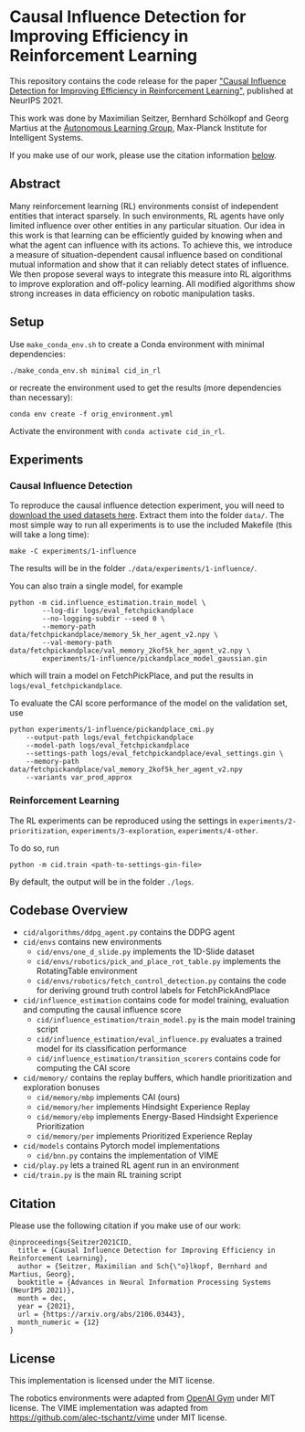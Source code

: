 # Causal Influence Detection for Improving Efficiency in Reinforcement Learning

This repository contains the code release for the paper ["Causal Influence Detection for Improving Efficiency in Reinforcement Learning"](https://arxiv.org/abs/2106.03443), published at NeurIPS 2021. 

This work was done by Maximilian Seitzer, Bernhard Schölkopf and Georg Martius at the [Autonomous Learning Group](https://al.is.tuebingen.mpg.de/), Max-Planck Institute for Intelligent Systems.

If you make use of our work, please use the citation information [below](https://github.com/martius-lab/cid-in-rl#citation).

## Abstract

Many reinforcement learning (RL) environments consist of independent entities that interact sparsely. In such environments, RL agents have only limited influence over other entities in any particular situation. Our idea in this work is that learning can be efficiently guided by knowing when and what the agent can influence with its actions. To achieve this, we introduce a measure of situation-dependent causal influence based on conditional mutual information and show that it can reliably detect states of influence. We then propose several ways to integrate this measure into RL algorithms to improve exploration and off-policy learning. All modified algorithms show strong increases in data efficiency on robotic manipulation tasks. 

## Setup

Use `make_conda_env.sh` to create a Conda environment with minimal dependencies:

```
./make_conda_env.sh minimal cid_in_rl
```

or recreate the environment used to get the results (more dependencies than necessary):

```
conda env create -f orig_environment.yml
```

Activate the environment with `conda activate cid_in_rl`.

## Experiments

### Causal Influence Detection

To reproduce the causal influence detection experiment, you will need to [download the used datasets here](https://edmond.mpdl.mpg.de/imeji/exportServlet?format=file&id=http://edmond.mpdl.mpg.de/imeji/item/zdZNHpttyCakKTuK).
Extract them into the folder `data/`. 
The most simple way to run all experiments is to use the included Makefile (this will take a long time):

```
make -C experiments/1-influence
```

The results will be in the folder `./data/experiments/1-influence/`.

You can also train a single model, for example

```
python -m cid.influence_estimation.train_model \
        --log-dir logs/eval_fetchpickandplace 
        --no-logging-subdir --seed 0 \
        --memory-path data/fetchpickandplace/memory_5k_her_agent_v2.npy \
        --val-memory-path data/fetchpickandplace/val_memory_2kof5k_her_agent_v2.npy \
        experiments/1-influence/pickandplace_model_gaussian.gin
```

which will train a model on FetchPickPlace, and put the results in `logs/eval_fetchpickandplace`.

To evaluate the CAI score performance of the model on the validation set, use 

```
python experiments/1-influence/pickandplace_cmi.py 
    --output-path logs/eval_fetchpickandplace 
    --model-path logs/eval_fetchpickandplace
    --settings-path logs/eval_fetchpickandplace/eval_settings.gin \
    --memory-path data/fetchpickandplace/val_memory_2kof5k_her_agent_v2.npy 
    --variants var_prod_approx
```

### Reinforcement Learning

The RL experiments can be reproduced using the settings in `experiments/2-prioritization`, `experiments/3-exploration`, `experiments/4-other`.

To do so, run 

```
python -m cid.train <path-to-settings-gin-file>
```

By default, the output will be in the folder `./logs`.


## Codebase Overview

- `cid/algorithms/ddpg_agent.py` contains the DDPG agent
- `cid/envs` contains new environments
  * `cid/envs/one_d_slide.py` implements the 1D-Slide dataset
  * `cid/envs/robotics/pick_and_place_rot_table.py` implements the RotatingTable environment
  * `cid/envs/robotics/fetch_control_detection.py` contains the code for deriving ground truth control labels for FetchPickAndPlace
- `cid/influence_estimation` contains code for model training, evaluation and computing the causal influence score
  * `cid/influence_estimation/train_model.py` is the main model training script
  * `cid/influence_estimation/eval_influence.py` evaluates a trained model for its classification performance
  * `cid/influence_estimation/transition_scorers` contains code for computing the CAI score
- `cid/memory/` contains the replay buffers, which handle prioritization and exploration bonuses
  * `cid/memory/mbp` implements CAI (ours)
  * `cid/memory/her` implements Hindsight Experience Replay
  * `cid/memory/ebp` implements Energy-Based Hindsight Experience Prioritization
  * `cid/memory/per` implements Prioritized Experience Replay
- `cid/models` contains Pytorch model implementations
  * `cid/bnn.py` contains the implementation of VIME
- `cid/play.py` lets a trained RL agent run in an environment
- `cid/train.py` is the main RL training script

## Citation

Please use the following citation if you make use of our work:

```
@inproceedings{Seitzer2021CID,
  title = {Causal Influence Detection for Improving Efficiency in Reinforcement Learning},
  author = {Seitzer, Maximilian and Sch{\"o}lkopf, Bernhard and Martius, Georg},
  booktitle = {Advances in Neural Information Processing Systems (NeurIPS 2021)},
  month = dec,
  year = {2021},
  url = {https://arxiv.org/abs/2106.03443},
  month_numeric = {12}
}
```

## License

This implementation is licensed under the MIT license.

The robotics environments were adapted from [OpenAI Gym](https://github.com/openai/gym/) under MIT license.
The VIME implementation was adapted from https://github.com/alec-tschantz/vime under MIT license.